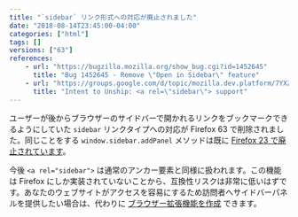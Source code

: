 ```yaml
---
title: "`sidebar` リンク形式への対応が廃止されました"
date: "2018-08-14T23:45:00-04:00"
categories: ["html"]
tags: []
versions: ["63"]
references:
    - url: "https://bugzilla.mozilla.org/show_bug.cgi?id=1452645"
      title: "Bug 1452645 - Remove \"Open in Sidebar\" feature"
    - url: "https://groups.google.com/d/topic/mozilla.dev.platform/7YXZLzvq6Qg/discussion"
      title: "Intent to Unship: <a rel=\"sidebar\"> support"
---
```

ユーザーが後からブラウザーのサイドバーで開かれるリンクをブックマークできるようにしていた `sidebar` リンクタイプへの対応が Firefox 63 で削除されました。同じことをする `window.sidebar.addPanel` メソッドは既に [Firefox 23 で廃止されています](https://www.fxsitecompat.com/ja/docs/2013/ability-to-add-a-sidebar-panel-has-been-dropped/)。

今後 `<a rel="sidebar">` は通常のアンカー要素と同様に扱われます。この機能は Firefox にしか実装されていないことから、互換性リスクは非常に低いはずです。あなたのウェブサイトがアクセスを容易にするため訪問者へサイドバーパネルを提供したい場合は、代わりに [ブラウザー拡張機能を作成](https://developer.mozilla.org/docs/Mozilla/Add-ons/WebExtensions/user_interface/Sidebars) できます。
